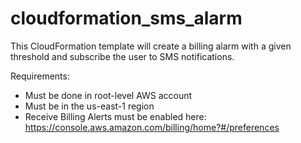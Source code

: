 # cloudformation_sms_alarm
This CloudFormation template will create a billing alarm with a given threshold and subscribe the user to SMS notifications.

Requirements:
- Must be done in root-level AWS account
- Must be in the us-east-1 region
- Receive Billing Alerts must be enabled here: https://console.aws.amazon.com/billing/home?#/preferences
